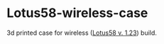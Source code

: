 # Lotus58-wireless-case
3d printed case for wireless ([Lotus58 v. 1.23](https://github.com/TweetyDaBird/Lotus58)) build.

